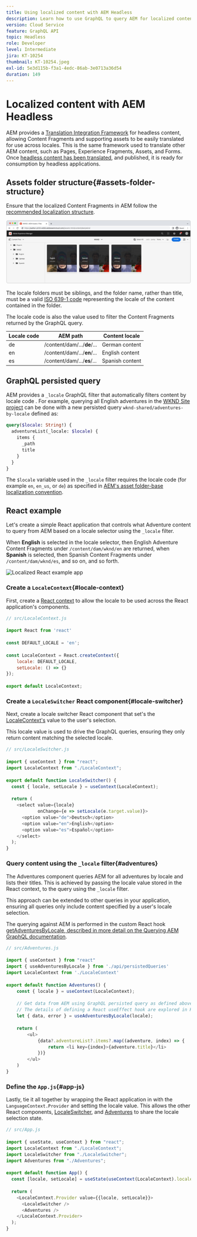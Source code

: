 ```yaml
---
title: Using localized content with AEM Headless
description: Learn how to use GraphQL to query AEM for localized content.
version: Cloud Service
feature: GraphQL API
topic: Headless
role: Developer
level: Intermediate
jira: KT-10254
thumbnail: KT-10254.jpeg
exl-id: 5e3d115b-f3a1-4edc-86ab-3e0713a36d54
duration: 149
---
```

# Localized content with AEM Headless

AEM provides a [Translation Integration Framework](https://experienceleague.adobe.com/docs/experience-manager-cloud-service/content/sites/administering/reusing-content/translation/integration-framework.html) for headless content, allowing Content Fragments and supporting assets to be easily translated for use across locales. This is the same framework used to translate other AEM content, such as Pages, Experience Fragments, Assets, and Forms. Once [headless content has been translated](https://experienceleague.adobe.com/docs/experience-manager-cloud-service/content/headless/journeys/translation/overview.html), and published, it is ready for consumption by headless applications.

## Assets folder structure{#assets-folder-structure}

Ensure that the localized Content Fragments in AEM follow the [recommended localization structure](https://experienceleague.adobe.com/docs/experience-manager-cloud-service/content/headless/journeys/translation/getting-started.html#recommended-structure). 

![Localized AEM assets folders](./assets/localized-content/asset-folders.jpg)

The locale folders must be siblings, and the folder name, rather than title, must be a valid [ISO 639-1 code](https://en.wikipedia.org/wiki/List_of_ISO_639-1_codes) representing the locale of the content contained in the folder.

The locale code is also the value used to filter the Content Fragments returned by the GraphQL query.

| Locale code | AEM path | Content locale |
|--------------------------------|----------|----------|
| de | /content/dam/.../**de**/... | German content  |
| en | /content/dam/.../**en**/... | English content |
| es | /content/dam/.../**es**/... | Spanish content |

## GraphQL persisted query

AEM provides a `_locale` GraphQL filter that automatically filters content by locale code . For example, querying all English adventures in the [WKND Site project](https://github.com/adobe/aem-guides-wknd) can be done with a new persisted query `wknd-shared/adventures-by-locale` defined as:

```graphql
query($locale: String!) {
  adventureList(_locale: $locale) {
    items {      
      _path
      title
    }
  }
}
```

The `$locale` variable used in the `_locale` filter requires the locale code (for example `en`, `en_us`, or `de`) as specified in [AEM's asset folder-base localization convention](#assets-folder-structure).

## React example

Let's create a simple React application that controls what Adventure content to query from AEM based on a locale selector using the `_locale` filter.

When __English__ is selected in the locale selector, then English Adventure Content Fragments under `/content/dam/wknd/en` are returned, when __Spanish__ is selected, then Spanish Content Fragments under `/content/dam/wknd/es`, and so on, and so forth.

![Localized React example app](./assets/localized-content/react-example.png)

### Create a `LocaleContext`{#locale-context}

First, create a [React context](https://reactjs.org/docs/context.html) to allow the locale to be used across the React application's components. 

```javascript
// src/LocaleContext.js

import React from 'react'

const DEFAULT_LOCALE = 'en';

const LocaleContext = React.createContext({
    locale: DEFAULT_LOCALE, 
    setLocale: () => {}
});

export default LocaleContext;
```

### Create a `LocaleSwitcher` React component{#locale-switcher}

Next, create a locale switcher React component that set's the [LocaleContext's](#locale-context) value to the user's selection.

This locale value is used to drive the GraphQL queries, ensuring they only return content matching the selected locale.

```javascript
// src/LocaleSwitcher.js

import { useContext } from "react";
import LocaleContext from "./LocaleContext";

export default function LocaleSwitcher() {
  const { locale, setLocale } = useContext(LocaleContext);

  return (
    <select value={locale}
            onChange={e => setLocale(e.target.value)}>
      <option value="de">Deutsch</option>
      <option value="en">English</option>
      <option value="es">Español</option>
    </select>
  );
}
```

### Query content using the `_locale` filter{#adventures}

The Adventures component queries AEM for all adventures by locale and lists their titles. This is achieved by passing the locale value stored in the React context, to the query using the `_locale` filter.

This approach can be extended to other queries in your application, ensuring all queries only include content specified by a user's locale selection.

The querying against AEM is performed in the custom React hook [getAdventuresByLocale, described in more detail on the Querying AEM GraphQL documentation](./aem-headless-sdk.md).

```javascript
// src/Adventures.js

import { useContext } from "react"
import { useAdventuresByLocale } from './api/persistedQueries'
import LocaleContext from './LocaleContext'

export default function Adventures() {
    const { locale } = useContext(LocaleContext);

    // Get data from AEM using GraphQL persisted query as defined above 
    // The details of defining a React useEffect hook are explored in How to > AEM Headless SDK
    let { data, error } = useAdventuresByLocale(locale);

    return (
        <ul>
            {data?.adventureList?.items?.map((adventure, index) => { 
                return <li key={index}>{adventure.title}</li>
            })}
        </ul>
    )
}
```

### Define the `App.js`{#app-js}

Lastly, tie it all together by wrapping the React application in with the `LanguageContext.Provider` and setting the locale value. This allows the other React components, [LocaleSwitcher](#locale-switcher), and [Adventures](#adventures) to share the locale selection state.

```javascript
// src/App.js

import { useState, useContext } from "react";
import LocaleContext from "./LocaleContext";
import LocaleSwitcher from "./LocaleSwitcher";
import Adventures from "./Adventures";

export default function App() {
  const [locale, setLocale] = useState(useContext(LocaleContext).locale);

  return (
    <LocaleContext.Provider value={{locale, setLocale}}>
      <LocaleSwitcher />
      <Adventures />
    </LocaleContext.Provider>
  );
}
```
